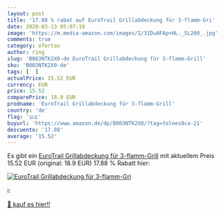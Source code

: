 ```yaml
---
layout: post
title: '17.88 % rabat auf EuroTrail Grillabdeckung für 3-flamm-Gri'
date: 2020-03-13 05:07:19
image: 'https://m.media-amazon.com/images/I/31DuAFAp+HL._SL200_.jpg'
comments: true
category: ofertas
author: ring
slug: 'B003NTK2X0-de EuroTrail Grillabdeckung für 3-flamm-Grill'
sku: 'B003NTK2X0-de'
tags: [  ]
actualPrice: 15.52 EUR
currency: EUR
price: 15.52
comparePrice: 18.9 EUR
prodname: 'EuroTrail Grillabdeckung für 3-flamm-Grill'
country: 'de'
flag: '🇩🇪'
buyurl: 'https://www.amazon.de/dp/B003NTK2X0/?tag=tolees0ca-21'
descuento: '17.88'
average: '15.52'
---
```


Es gibt ein [EuroTrail Grillabdeckung für 3-flamm-Grill](https://www.amazon.de/dp/B003NTK2X0/?tag=tolees0ca-21) mit aktuellem Preis 15.52 EUR (original: 18.9 EUR) 17.88 % Rabatt hier:

[![EuroTrail Grillabdeckung für 3-flamm-Gri](https://m.media-amazon.com/images/I/31DuAFAp+HL._SL200_.jpg)](https://www.amazon.de/dp/B003NTK2X0/?tag=tolees0ca-21)

ℹ️:


[🛒 kauf es hier!!](https://www.amazon.de/dp/B003NTK2X0/?tag=tolees0ca-21)

